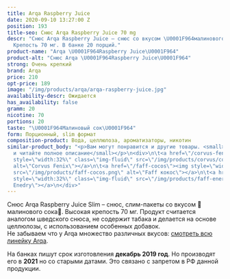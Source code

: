 ```yaml
---
title: Arqa Raspberry Juice
date: 2020-09-10 13:27:00 Z
position: 193
title-seo: Снюс Arqa Raspberry Juice 70 mg
descr: "Снюс Arqa Raspberry Juice – снюс со вкусом \U0001F964малинового сока\U0001F964.
  Крепость 70 мг. В банке 20 порций."
product-name: "Arqa \U0001F964Raspberry Juice\U0001F964"
product-alt: "Снюс Arqa \U0001F964Raspberry Juice\U0001F964"
strong: Очень крепкий
brand: Arqa
price: 210
opt-price: 189
image: "/img/products/arqa/arqa-raspberry-juice.jpg"
availability-descr: Ожидается
has_availability: false
gramm: 20
nicotine: 70
portions: 20
taste: "\U0001F964Малиновый сок\U0001F964"
form: Порционный, slim формат
composition-product: Вода, целлюлоза, ароматизаторы, никотин
similar-product_body: "<p>Вам могут понравится и другие товары. <small>Жмите на картинки
  и читайте полное описание</small></p>\n<div>\n\t<a href=\"/corvus-fenix-barberry\"><img
  style=\"width:32%\" class=\"img-fluid\" src=\"/img/products/corvus/corvus-fenix.png\"
  alt=\"Corvus Fenix\"></a>\n\t<a href=\"/faff-cocos\"><img style=\"width:32%\" class=\"img-fluid\"
  src=\"/img/products/faff-cocos.png\" alt=\"Faff кокос\"></a>\n\t<a href=\"/faff-snus-energy\"><img
  style=\"width:32%\" class=\"img-fluid\" src=\"/img/products/faff-energy.png\" alt=\"Faff
  Enedry\"></a>\n</div>"
---
```


Снюс Arqa Raspberry Juice Slim – снюс, слим-пакеты со вкусом 🥤малинового сока🥤. Высокая крепость 70 мг. Продукт считается аналогом шведского снюса, не содержит табака и делается на основе целлюлозы, с использованием особенных добавок.<br>
Не забываем что у Arqa множество различных вкусов: [смотреть всю линейку Arqa](/arqa).

На банках пишут срок изготовления **декабрь 2019 год**. Но производят его в **2021** но со старыми датами. Это связано с запретом в РФ данной продукции.